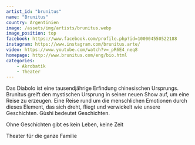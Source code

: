 ```yaml
---
artist_id: "brunitus"
name: "Brunitus"
country: Argentinien
image: /assets/img/artists/brunitus.webp
image_position: top
facebook: https://www.facebook.com/profile.php?id=100004550522188
instagram: https://www.instagram.com/brunitus.arte/
video: https://www.youtube.com/watch?v=_pR6E4_neq8
homepage: http://www.brunitus.com/eng/bio.html
categories:
    - Akrobatik
    - Theater
---
```

Das Diabolo ist eine tausendjährige Erfindung chinesischen Ursprungs. Brunitus greift den mystischen Ursprung in seiner neuen Show auf, um eine Reise zu erzeugen. Eine Reise rund um die menschlichen Emotionen durch dieses Element, das sich dreht, fliegt und verwickelt wie unsere Geschichten. Gùshi bedeutet Geschichten.

Ohne Geschichten gibt es kein Leben, keine Zeit

Theater für die ganze Familie